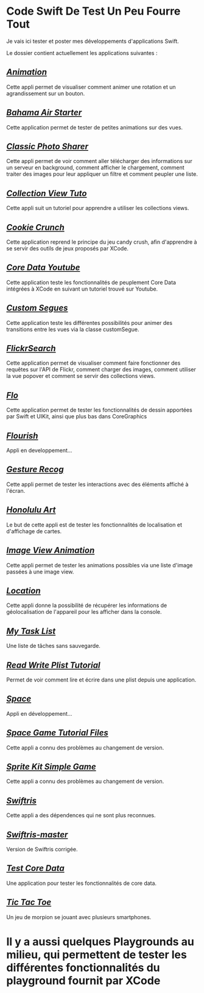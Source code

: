# Code Swift De Test Un Peu Fourre Tout

Je vais ici tester et poster mes développements d'applications Swift.

Le dossier contient actuellement les applications suivantes :

## _[Animation](https://github.com/BaptisteLanusse/whateverCodeSwift/tree/master/tests%20dev/Animation)_

Cette appli permet de visualiser comment animer une rotation et un agrandissement sur un bouton.

## _[Bahama Air Starter](https://github.com/BaptisteLanusse/whateverCodeSwift/tree/master/tests%20dev/BahamaAir-Starter)_

Cette application permet de tester de petites animations sur des vues.

## _[Classic Photo Sharer](https://github.com/BaptisteLanusse/whateverCodeSwift/tree/master/tests%20dev/ClassicPhotos-Starter)_

Cette appli permet de voir comment aller télécharger des informations sur un serveur en background, comment afficher le chargement, comment traiter des images pour leur appliquer un filtre et comment peupler une liste.

## _[Collection View Tuto](https://github.com/BaptisteLanusse/whateverCodeSwift/tree/master/tests%20dev/CollectionViewTuto)_

Cette appli suit un tutoriel pour apprendre a utiliser les collections views.

## _[Cookie Crunch](https://github.com/BaptisteLanusse/whateverCodeSwift/tree/master/tests%20dev/CookieCrunch-Swift-Part2)_

Cette application reprend le principe du jeu candy crush, afin d'apprendre à se servir des outils de jeux proposés par XCode.

## _[Core Data Youtube](https://github.com/BaptisteLanusse/whateverCodeSwift/tree/master/tests%20dev/CoreDataYoutube)_

Cette application teste les fonctionnalités de peuplement Core Data intégrées à XCode en suivant un tutoriel trouvé sur Youtube.

## _[Custom Segues](https://github.com/BaptisteLanusse/whateverCodeSwift/tree/master/tests%20dev/CustomSegues)_

Cette application teste les différentes possibilités pour animer des transitions entre les vues via la classe customSegue.

## _[FlickrSearch](https://github.com/BaptisteLanusse/whateverCodeSwift/tree/master/tests%20dev/FlickrSearch)_

Cette application permet de visualiser comment faire fonctionner des requêtes sur l'API de Flickr, comment charger des images, comment utiliser la vue popover et comment se servir des collections views.

## _[Flo](https://github.com/BaptisteLanusse/whateverCodeSwift/tree/master/tests%20dev/Flo)_

Cette application permet de tester les fonctionnalités de dessin apportées par Swift et UIKit, ainsi que plus bas dans CoreGraphics

## _[Flourish](https://github.com/BaptisteLanusse/whateverCodeSwift/tree/master/tests%20dev/Flourish)_

Appli en developpement...

## _[Gesture Recog](https://github.com/BaptisteLanusse/whateverCodeSwift/tree/master/tests%20dev/GestureRecog)_

Cette appli permet de tester les interactions avec des éléments affiché à l'écran.

## _[Honolulu Art](https://github.com/BaptisteLanusse/whateverCodeSwift/tree/master/tests%20dev/HonoluluArt)_

Le but de cette appli est de tester les fonctionnalités de localisation et d'affichage de cartes.

## _[Image View Animation](https://github.com/BaptisteLanusse/whateverCodeSwift/tree/master/tests%20dev/ImageViewAnimation)_

Cette appli permet de tester les animations possibles via une liste d'image passées à une image view.

## _[Location](https://github.com/BaptisteLanusse/whateverCodeSwift/tree/master/tests%20dev/Location)_

Cette appli donne la possibilité de récupérer les informations de géolocalisation de l'appareil pour les afficher dans la console.

## _[My Task List](https://github.com/BaptisteLanusse/whateverCodeSwift/tree/master/tests%20dev/My%20Task%20List)_

Une liste de tâches sans sauvegarde.

## _[Read Write Plist Tutorial](https://github.com/BaptisteLanusse/whateverCodeSwift/tree/master/tests%20dev/ReadWritePlistTutorial)_

Permet de voir comment lire et écrire dans une plist depuis une application.

## _[Space](https://github.com/BaptisteLanusse/whateverCodeSwift/tree/master/tests%20dev/Space)_

Appli en développement...

## _[Space Game Tutorial Files](https://github.com/BaptisteLanusse/whateverCodeSwift/tree/master/tests%20dev/SpaceGameTutorialFiles)_

Cette appli a connu des problèmes au changement de version.

## _[Sprite Kit Simple Game](https://github.com/BaptisteLanusse/whateverCodeSwift/tree/master/tests%20dev/SpriteKitSimpleGame)_

Cette appli a connu des problèmes au changement de version.

## _[Swiftris](https://github.com/BaptisteLanusse/whateverCodeSwift/tree/master/tests%20dev/Swiftris)_

Cette appli a des dépendences qui ne sont plus reconnues.

## _[Swiftris-master](https://github.com/BaptisteLanusse/whateverCodeSwift/tree/master/tests%20dev/swiftris-master)_

Version de Swiftris corrigée.

## _[Test Core Data](https://github.com/BaptisteLanusse/whateverCodeSwift/tree/master/tests%20dev/testCoreData)_

Une application pour tester les fonctionnalités de core data.

## _[Tic Tac Toe](https://github.com/BaptisteLanusse/whateverCodeSwift/tree/master/tests%20dev/Tic%20Tac%20Toe)_

Un jeu de morpion se jouant avec plusieurs smartphones.

# Il y a aussi quelques Playgrounds au milieu, qui permettent de tester les différentes fonctionnalités du playground fournit par XCode